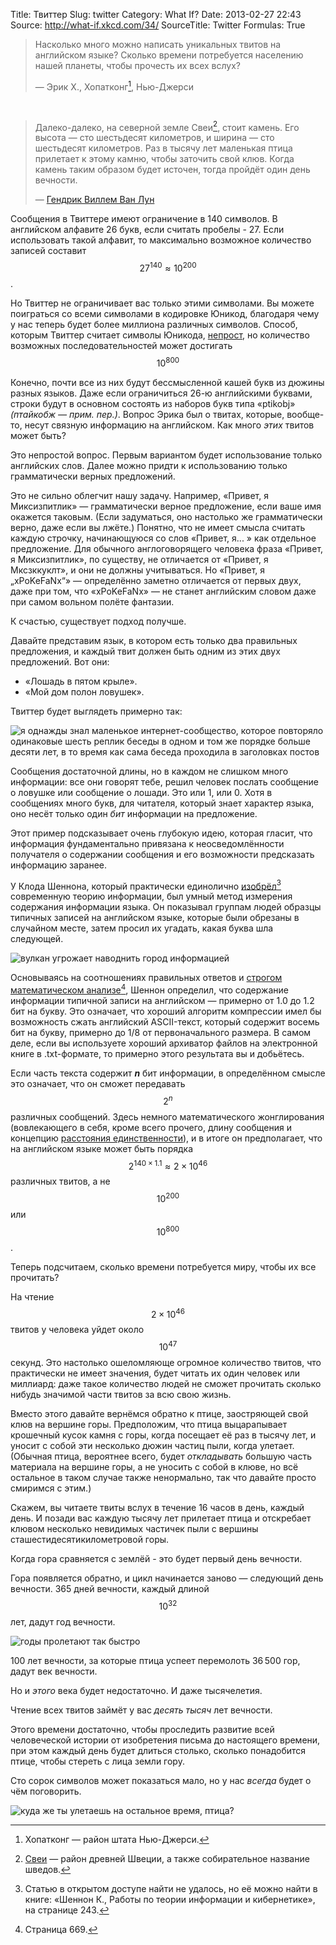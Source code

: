 Title: Твиттер
Slug: twitter
Category: What If?
Date: 2013-02-27 22:43
Source: http://what-if.xkcd.com/34/
SourceTitle: Twitter
Formulas: True

> Насколько много можно написать уникальных твитов на английском языке? Сколько времени потребуется населению нашей планеты, чтобы прочесть их всех вслух?
>
> — Эрик Х., Хопатконг[^1], Нью-Джерси

&nbsp;

> Далеко-далеко, на северной земле Свеи[^2], стоит камень. Его высота — сто шестьдесят километров, и ширина — сто шестьдесят километров. Раз в тысячу лет маленькая птица прилетает к этому камню, чтобы заточить свой клюв. Когда камень таким образом будет источен, тогда пройдёт один день вечности.
>
> — [Гендрик Виллем Ван Лун](http://books.google.com/books?id=RskHAAAAIAAJ&pg=PA1#v=onepage&q&f=false)

Сообщения в Твиттере имеют ограничение в 140 символов. В английском алфавите 26 букв, если считать пробелы - 27. Если использовать такой алфавит, то максимально возможное количество записей составит $$ 27^{140} \approx 10^{200} $$.

Но Твиттер не ограничивает вас только этими символами. Вы можете поиграться со всеми символами в кодировке Юникод, благодаря чему у нас теперь будет более миллиона различных символов. Способ, которым Твиттер считает символы Юникода, [непрост](https://dev.twitter.com/docs/counting-characters), но количество возможных последовательностей может достигать $$ 10^{800} $$

Конечно, почти все из них будут бессмысленной кашей букв из дюжины разных языков. Даже если ограничиться 26-ю английскими буквами, строки будут в основном состоять из наборов букв типа «ptikobj» _(птайкобж — прим. пер.)_. Вопрос Эрика был о твитах, которые, вообще-то, несут связную информацию на английском. Как много _этих_ твитов может быть?

Это непростой вопрос. Первым вариантом будет использование только английских слов. Далее можно придти к использованию только грамматически верных предложений.

Это не сильно облегчит нашу задачу. Например, «Привет, я Миксизпитлик» — грамматически верное предложение, если ваше имя окажется таковым. (Если задуматься, оно настолько же грамматически верно, даже если вы лжёте.) Понятно, что не имеет смысла считать каждую строчку, начинающуюся со слов «Привет, я... » как отдельное предложение. Для обычного англоговорящего человека фраза «Привет, я Миксизпитлик», по существу, не отличается от «Привет, я Мксзккуклт», и они не должны учитываться. Но «Привет, я „xPoKeFaNx“» — определённо заметно отличается от первых двух, даже при том, что «xPoKeFaNx» — не станет английским словом даже при самом вольном полёте фантазии.

К счастью, существует подход получше.

Давайте представим язык, в котором есть только два правильных предложения, и каждый твит должен быть одним из этих двух предложений. Вот они:

* «Лошадь в пятом крыле».
* «Мой дом полон ловушек».

Твиттер будет выглядеть примерно так:

![](/uploads/034-twitter/twitter_screenshot_ru.png "я однажды знал маленькое интернет-сообщество, которое повторяло одинаковые шесть реплик беседы в одном и том же порядке больше десяти лет, в то время как сама беседа проходила в заголовках постов")

Сообщения достаточной длины, но в каждом не слишком много информации: все они говорят тебе, решил человек послать сообщение о ловушке или сообщение о лошади. Это или 1, или 0. Хотя в сообщениях много букв, для читателя, который знает характер языка, оно несёт только один _бит_ информации на предложение.

Этот пример подсказывает очень глубокую идею, которая гласит, что информация фундаментально привязана к неосведомлённости получателя о содержании сообщения и его возможности предсказать информацию заранее.

У Клода Шеннона, который практически единолично [изобрёл](http://cm.bell-labs.com/cm/ms/what/shannonday/shannon1948.pdf)[^3] современную теорию информации, был умный метод измерения содержания информации языка. Он показывал группам людей образцы типичных записей на английском языке, которые были обрезаны в случайном месте, затем просил их угадать, какая буква шла следующей.

![](/uploads/034-twitter/twitter_volcano_ru.png "вулкан угрожает наводнить город информацией")

Основываясь на соотношениях правильных ответов и [строгом математическом анализе](http://languagelog.ldc.upenn.edu/myl/Shannon1950.pdf)[^4], Шеннон определил, что содержание информации типичной записи на английском — примерно от 1.0 до 1.2 бит на букву. Это означает, что хороший алгоритм компрессии имел бы возможность сжать английский ASCII-текст, который содержит восемь бит на букву, примерно до 1/8 от первоначального размера. В самом деле, если вы используете хороший архиватор файлов на электронной книге в .txt-формате, то примерно этого результата вы и добьётесь.

Если часть текста содержит **_n_** бит информации, в определённом смысле это означает, что он сможет передавать $$ 2^n $$ различных сообщений. Здесь немного математического жонглирования (вовлекающего в себя, кроме всего прочего, длину сообщения и концепцию [расстояния единственности](http://ru.wikipedia.org/wiki/Расстояние_единственности)), и в итоге он предполагает, что на английском языке может быть порядка $$ 2^{140\times1.1} \approx 2\times10^{46} $$ различных твитов, а не $$ 10^{200} $$ или $$ 10^{800} $$.

Теперь подсчитаем, сколько времени потребуется миру, чтобы их все прочитать?

На чтение $$ 2\times10^{46} $$ твитов у человека уйдет около $$ 10^{47} $$ секунд. Это настолько ошеломляюще огромное количество твитов, что практически не имеет значения, будет читать их один человек или миллиард: даже такое количество людей не сможет прочитать сколько нибудь значимой части твитов за всю свою жизнь.

Вместо этого давайте вернёмся обратно к птице, заостряющей свой клюв на вершине горы. Предположим, что птица выцарапывает крошечный кусок камня с горы, когда посещает её раз в тысячу лет, и уносит с собой эти несколько дюжин частиц пыли, когда улетает. (Обычная птица, вероятнее всего, будет _откладывать_ большую часть материала на вершине горы, а не уносить с собой в клюве, но всё остальное в таком случае также ненормально, так что давайте просто смиримся с этим.)

Скажем, вы читаете твиты вслух в течение 16 часов в день, каждый день. И позади вас каждую тысячу лет прилетает птица и отскребает клювом несколько невидимых частичек пыли с вершины сташестидесятикилометровой горы.

Когда гора сравняется с землёй - это будет первый день вечности.

Гора появляется обратно, и цикл начинается заново — следующий день вечности. 365 дней вечности, каждый длиной $$ 10^{32} $$ лет, дадут год вечности.

![](/uploads/034-twitter/twitter_mountains.png "годы пролетают так быстро")

100 лет вечности, за которые птица успеет перемолоть 36&thinsp;500 гор, дадут век вечности.

Но и _этого_ века будет недостаточно. И даже тысячелетия.

Чтение всех твитов займёт у вас _десять тысяч_ лет вечности.

Этого времени достаточно, чтобы проследить развитие всей человеческой истории от изобретения письма до настоящего времени, при этом каждый день будет длиться столько, сколько понадобится птице, чтобы стереть с лица земли гору.

Сто сорок символов может показаться мало, но у нас _всегда_ будет о чём поговорить.

![](/uploads/034-twitter/twitter_bird.png "куда же ты улетаешь на остальное время, птица?")

[^1]: Хопатконг — район штата Нью-Джерси.
[^2]: [Свеи](http://ru.wikipedia.org/wiki/Свеи) — район древней Швеции, а также собирательное название шведов.
[^3]: Статью в открытом доступе найти не удалось, но её можно найти в книге: «Шеннон К., Работы по теории информации и кибернетике», на странице 243.
[^4]: Страница 669.
